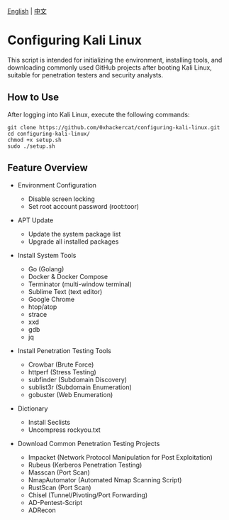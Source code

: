 [English](README.md) | [中文](README.zh.md)

# Configuring Kali Linux
This script is intended for initializing the environment, installing tools, and downloading commonly used GitHub projects after booting Kali Linux, suitable for penetration testers and security analysts.

## How to Use
After logging into Kali Linux, execute the following commands:
```
git clone https://github.com/0xhackercat/configuring-kali-linux.git
cd configuring-kali-linux/
chmod +x setup.sh
sudo ./setup.sh
```

## Feature Overview
- Environment Configuration
  - Disable screen locking
  - Set root account password (root:toor)

- APT Update
  - Update the system package list
  - Upgrade all installed packages

- Install System Tools
  - Go (Golang)
  - Docker & Docker Compose
  - Terminator (multi-window terminal)
  - Sublime Text (text editor)
  - Google Chrome
  - htop/atop
  - strace
  - xxd
  - gdb
  - jq
    
- Install Penetration Testing Tools
  - Crowbar (Brute Force)
  - httperf (Stress Testing)
  - subfinder (Subdomain Discovery)
  - sublist3r (Subdomain Enumeration)
  - gobuster (Web Enumeration)
  
- Dictionary
  - Install Seclists
  - Uncompress rockyou.txt

- Download Common Penetration Testing Projects
  - Impacket (Network Protocol Manipulation for Post Exploitation)
  - Rubeus (Kerberos Penetration Testing)
  - Masscan (Port Scan)
  - NmapAutomator (Automated Nmap Scanning Script)
  - RustScan (Port Scan)
  - Chisel (Tunnel/Pivoting/Port Forwarding)
  - AD-Pentest-Script
  - ADRecon
